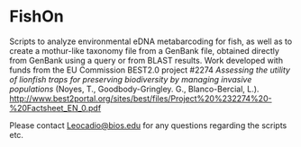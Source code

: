 # FishOn
Scripts to analyze environmental eDNA  metabarcoding for fish, as well as to create a mothur-like taxonomy file from a GenBank file, obtained directly from GenBank using a query or from BLAST results.
Work developed with funds from the EU Commission BEST2.0 project #2274 <i>Assessing the utility of lionfish traps for preserving biodiversity by managing invasive populations</i> (Noyes, T., Goodbody-Gringley. G., Blanco-Bercial, L.). http://www.best2portal.org/sites/best/files/Project%20%232274%20-%20Factsheet_EN_0.pdf

Please contact Leocadio@bios.edu for any questions regarding the scripts etc.
